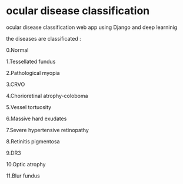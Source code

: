 # ocular disease classification

 ocular disease classification web app using Django and deep learninig
 
 the diseases are classificated :
 
 0.Normal
 
 1.Tessellated fundus
 
 2.Pathological myopia
 
 3.CRVO
 
 4.Chorioretinal atrophy-coloboma
 
 5.Vessel tortuosity
 
 6.Massive hard exudates
 
 7.Severe hypertensive retinopathy
 
 8.Retinitis pigmentosa
 
 9.DR3
 
 10.Optic atrophy
 
 11.Blur fundus
 

